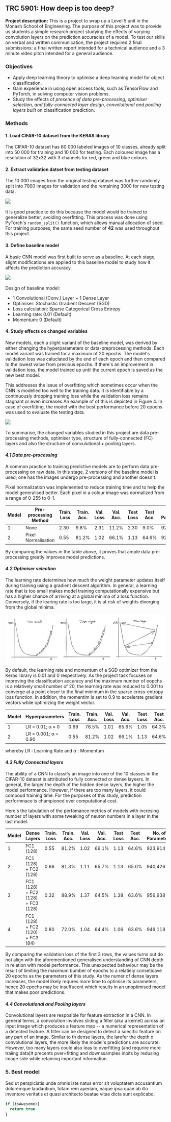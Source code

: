 ## TRC 5901: How deep is too deep?

**Project description:** This is a project to wrap up a Level 5 unit in the Monash School of Engineering. The purpose of this project was to provide us students a simple research project studying the effects of varying convolution layers on the prediction accuracies of a model. To test our skills on verbal and written communication, the project required 2 final submissions: a final written report intended for a technical audience and a 3 minute video pitch intended for a general audience. 

### Objectives

- Apply deep learning theory to optimise a deep learning model for object classification.
- Gain experience in using open access tools, such as TensorFlow and PyTorch, in solving computer vision problems.
- Study the effects of *presence of data pre-processing, optimiser selection, and fully-connected layer design, convolutional and pooling layers built* on classification prediction. 

### Methods
#### 1. Load CIFAR-10 dataset from the KERAS library
The CIFAR-10 dataset has 60 000 labeled images of 10 classes, already split into 50 000 for training and 10 000 for testing. Each coloured image has a resolution of 32x32 with 3 channels for red, green and blue colours. 

#### 2. Extract validation datset from testing dataset
The 10 000 images from the original testing dataset was further randomly split into 7000 images for validation and the
remaining 3000 for new testing data.

<img src="images/TRC5901_Project_img1.png?raw=true"/>

It is good practice to do this because the model would be trained to generalize better, avoiding overfitting. This process was done using PyTorch's `random_split()` function, which allows manual allocation of seed. For training purposes, the same seed number of **42** was used throughout this project.

#### 3. Define baseline model
A basic CNN model was first built to serve as a baseline. At each stage, slight modifications are applied to this baseline model to study how it affects the prediction accuracy. 

<img src="images/TRC5901_Project_img2.png?raw=true" height=300/>

Design of baseline model:
- 1 Convolutional (Conv.) Layer + 1 Dense Layer
- Optimiser: Stochastic Gradient Descent (SGD)
- Loss calculation: Sparse Categorical Cross Entropy
- Learning rate: 0.01 (Default)
- Momentum: 0 (Default)

#### 4. Study effects on changed variables 
New models, each a slight variant of the baseline model, was derived by either changing the hyperparameters or data-preprocessing methods. Each model variant was trained for a maximum of 20 epochs. The model's validation loss was caluclated by the end of each epoch and then compared to the lowest value from previous epochs. If there's an improvement in validation loss, the model trained up until the current epoch is saved as the new best model. 

This addresses the issue of overfitting which sometimes occur when the CNN is modelled too well to the training data. It is identifiable by a continuously dropping training loss while the validation loss remains stagnant or even increases.An example of of this is depicted in Figure 4. In case of overfitting, the model with the best performance before 20 epochs was used to evaluate the testing data.

<img src="images/TRC5901_Project_img3.png?raw=true"/>

To summarise, the changed variables studied in this project are data pre-processing methods, optimiser type, structure of fully-connected (FC) layers and also the structure of convulutional + pooling layers.  

#### *4.1 Data pre-processing*
A common practice to training predictive models are to perform data pre-processing on raw data. In this stage, 2 versions of the baseline model is used; one has the images undergo pre-processing and another doesn't. 

Pixel normalization was implemented to reduce training time and to help the model generalised better. Each pixel in a colour image was normalized from a range of 0-255 to 0-1. 

| Model  | Pre-processing Method | Train. Loss | Train. Acc. | Val. Loss | Val. Acc. | Test Loss | Test Acc. | No. of Parameters | Epoch Nr. |
| ------------- | ------------- | ------------- | ------------- | ------------- | ------------- | ------------- | ------------- | ------------- | ------------- |
| 1  | None  | 2.30 | 9.8% | 2.31 | 11.2% | 2.30 | 9.0% | 923,914 | 12 |
| 2  | Pixel Normalisation  | 0.55 | 81.2% | 1.02 | 66.1% | 1.13 | 64.6% | 923,914 | 17 |

By comparing the values in the table above, it proves that ample data pre-processing greatly improves model predictions.

#### *4.2 Optimiser selection*
The learning rate determines how much the weight parameter updates itself during training using a gradient descent algorithm. In general, a learning rate that is too small makes model training computationally expensive but has a higher chance of arriving at a global minima of a loss function. Conversely, if the learing rate is too large, it is at risk of weights diverging from the global minima. 

<img src="images/TRC5901_Project_img4.png?raw=true"/>

By default, the learning rate and momentum of a SGD optimizer from the Keras library is 0.01 and 0 respectively. As the project task focuses on improving the classification accuracy and the maximum number of eopchs is a relatively small number of 20, the learning rate was reduced to 0.001 to converge at a point closer to the final minimum in the sparse cross-entropy loss function. In addition, the momentim is set to 0.9 to accelerate gradient vectors while optimizing the weight vector. 

| Model  | Hyperparameters | Train. Loss | Train. Acc. | Val. Loss | Val. Acc. | Test Loss | Test Acc. | No. of Parameters | Epoch Nr. |
| ------------- | ------------- | ------------- | ------------- | ------------- | ------------- | ------------- | ------------- | ------------- | ------------- |
| 1  | LR = 0.01; α = 0  | 0.69 | 76.5% | 1.01 | 65.6% | 1.05 | 64.3% | 923,914 | 16 |
| 2  | LR = 0.001; α = 0.90  | 0.55 | 81.2% | 1.02 | 66.1% | 1.13 | 64.6% | 923,914 | 17 |

whereby LR : Learning Rate and α : Momentum

#### *4.3 Fully Connected layers*
The ability of a CNN to classify an image into one of the 10 classes in the CIFAR-10 dataset is attributed to fully connected or dense layeers. In general, the larger the depth of the hidden dense layers, the higher the model performance. However, if there are too many layers, it could compoud training time. For the purposes of this study, prediction performnace is championed over computational cost. 

Here's the tabulation of the perfomance metrics of models with incresing number of layers with some tweaking of neuron numbers in a layer in the last model. 

| Model  | Dense Layers | Train. Loss | Train. Acc. | Val. Loss | Val. Acc. | Test Loss | Test Acc. | No. of Parameters | Epoch Nr. |
| ------------- | ------------- | ------------- | ------------- | ------------- | ------------- | ------------- | ------------- | ------------- | ------------- |
| 1  | FC1 (128)  | 0.55 | 81.2% | 1.02 | 66.1% | 1.13 | 64.6% | 923,914 | 17 |
| 2  | FC1 (128) + FC2 (128)  | 0.66 | 81.3% | 1.11 | 65.7% | 1.13 | 65.0% | 940,426 | 12 |
| 3  | FC1 (128) + FC2 (128) + FC3 (128)  | 0.32 | 88.9% | 1.37 | 64.5% | 1.38 | 63.6% | 956,938 | 12 |
| 4  | FC1 (128) + FC2 (120) + FC3 (84)  | 0.80 | 72.0% | 1.04 | 64.4% | 1.06 | 63.6% | 949,118 | 10 |

By comparing the validation loss of the first 3 rows, the values turns out do not align with the aforementioned generalised understanding of CNN depth in relation with model performance. This unexpected behaviour may be the result of limiting the maximum bumber of epochs to a relatiely conseticave 20 epochs as the parameters of this study. As the numer of dense layers increases, the model likely requres more time to optimise its parameters, hence 20 epochs may be insuffucent which results in an unoptimised model that makes poor predictions. 
 

#### *4.4 Convolutional and Pooling layers*
Convolutional layers are resposible for feature extraction in a CNN. In general terms, a convolution involves sliding a filter (aka a kernel) across an input image which produces a feature map -- a numerical representation of a detected feature. A filter can be designed to detect a soecific feature on any part of an image. Similar to th dense layers, the larefer the depth o convolutional layers, the more likely the model's predictions are accurate. However, too many layers could also leas to overfitting (and requrire more traiing data)It precents pver=fitting and downssamples inpits by redusing image side while retaining important information. 






### 5. Best model

Sed ut perspiciatis unde omnis iste natus error sit voluptatem accusantium doloremque laudantium, totam rem aperiam, eaque ipsa quae ab illo inventore veritatis et quasi architecto beatae vitae dicta sunt explicabo. 

```javascript
if (isAwesome){
  return true
}
```

